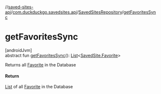 //[saved-sites-api](../../../index.md)/[com.duckduckgo.savedsites.api](../index.md)/[SavedSitesRepository](index.md)/[getFavoritesSync](get-favorites-sync.md)

# getFavoritesSync

[androidJvm]\
abstract fun [getFavoritesSync](get-favorites-sync.md)(): [List](https://kotlinlang.org/api/latest/jvm/stdlib/kotlin.collections/-list/index.html)&lt;[SavedSite.Favorite](../../com.duckduckgo.savedsites.api.models/-saved-site/-favorite/index.md)&gt;

Returns all [Favorite](../../com.duckduckgo.savedsites.api.models/-saved-site/-favorite/index.md) in the Database

#### Return

[List](https://kotlinlang.org/api/latest/jvm/stdlib/kotlin.collections/-list/index.html) of all [Favorite](../../com.duckduckgo.savedsites.api.models/-saved-site/-favorite/index.md) in the Database
